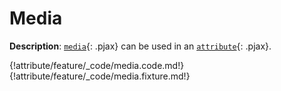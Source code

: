 # Media

__Description__: [`media`](./../media/general.md){: .pjax} can be used in an [`attribute`](./../attribute/general.md){: .pjax}.

{!attribute/feature/_code/media.code.md!}
{!attribute/feature/_code/media.fixture.md!}

<div class="end"></div>

